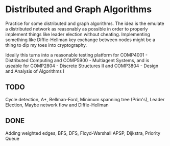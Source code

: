 # Distributed and Graph Algorithms

Practice for some distributed and graph algorithms. The idea is the emulate a distributed network as reasonably as possible in order to properly implement things like leader election without cheating. Implementing something like Diffie-Hellman key exchange between nodes might be a thing to dip my toes into cryptography.

Ideally this turns into a reasonable testing platform for COMP4001 - Distributed Computing and COMP5900 - Multiagent Systems, and is useable for COMP2804 - Discrete Structures II and COMP3804 - Design and Analysis of Algorithms I



## TODO
Cycle detection, A*, Bellman-Ford, Minimum spanning tree (Prim's), Leader Election, Maybe network flow and Diffie-Hellman

## DONE
Adding weighted edges, BFS, DFS, Floyd-Warshall APSP, Dijkstra, Priority Queue